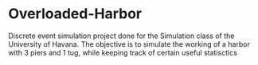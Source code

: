 # Overloaded-Harbor
Discrete event simulation project done for the Simulation class of the University of Havana.
The objective is to simulate the working of a harbor with 3 piers and 1 tug, while keeping track of certain useful statisctics
